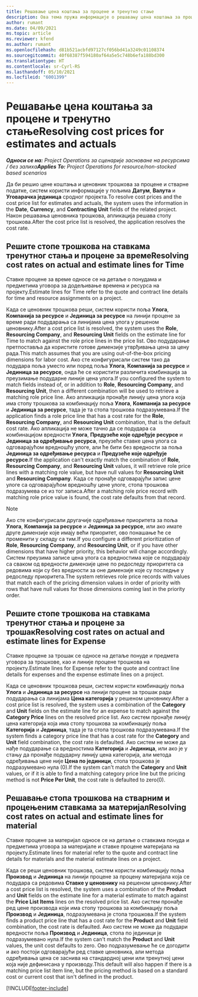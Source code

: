 ```yaml
---
title: Решавање цена коштања за процене и тренутно стање
description: Ова тема пружа информације о решавању цена коштања за процене и тренутно стање.
author: rumant
ms.date: 04/09/2021
ms.topic: article
ms.reviewer: kfend
ms.author: rumant
ms.openlocfilehash: d81b521acbfd97127cf056bd41a3249c01108374
ms.sourcegitcommit: 40f68387f594180af64a5e5c748b6efa188bd300
ms.translationtype: HT
ms.contentlocale: sr-Cyrl-RS
ms.lasthandoff: 05/10/2021
ms.locfileid: "6001399"
---
```

# <a name="resolving-cost-prices-for-estimates-and-actuals"></a><span data-ttu-id="35a3c-103">Решавање цена коштања за процене и тренутно стање</span><span class="sxs-lookup"><span data-stu-id="35a3c-103">Resolving cost prices for estimates and actuals</span></span>

<span data-ttu-id="35a3c-104">_**Односи се на:** Project Operations за сценарије засноване на ресурсима / без залиха_</span><span class="sxs-lookup"><span data-stu-id="35a3c-104">_**Applies To:** Project Operations for resource/non-stocked based scenarios_</span></span>

<span data-ttu-id="35a3c-105">Да би решио цене коштања и ценовник трошкова за процене и стварне податке, систем користи информације у пољима **Датум**, **Валута** и **Уговарачка јединица** сродног пројекта.</span><span class="sxs-lookup"><span data-stu-id="35a3c-105">To resolve cost prices and the cost price list for estimates and actuals, the system uses the information in the **Date**, **Currency**, and **Contracting Unit** fields of the related project.</span></span> <span data-ttu-id="35a3c-106">Након решавања ценовника трошкова, апликација решава стопу трошкова.</span><span class="sxs-lookup"><span data-stu-id="35a3c-106">After the cost price list is resolved, the application resolves the cost rate.</span></span>

## <a name="resolving-cost-rates-on-actual-and-estimate-lines-for-time"></a><span data-ttu-id="35a3c-107">Решите стопе трошкова на ставкама тренутног стања и процене за време</span><span class="sxs-lookup"><span data-stu-id="35a3c-107">Resolving cost rates on actual and estimate lines for Time</span></span>

<span data-ttu-id="35a3c-108">Ставке процене за време односе се на детаље о понудама и предметима уговора за додељивање времена и ресурса на пројекту.</span><span class="sxs-lookup"><span data-stu-id="35a3c-108">Estimate lines for Time refer to the quote and contract line details for time and resource assignments on a project.</span></span>

<span data-ttu-id="35a3c-109">Када се ценовник трошкова реши, систем користи поља **Улога**, **Компанија за ресурсе** и **Јединица за ресурсе** на линији процене за време ради подударања са линијама цена улога у решеном ценовнику.</span><span class="sxs-lookup"><span data-stu-id="35a3c-109">After a cost price list is resolved, the system uses the **Role**, **Resourcing Company**, and **Resourcing Unit** fields on the estimate line for Time to match against the role price lines in the price list.</span></span> <span data-ttu-id="35a3c-110">Ово подударање претпоставља да користите готове димензије утврђивања цена за цену рада.</span><span class="sxs-lookup"><span data-stu-id="35a3c-110">This match assumes that you are using out-of-the-box pricing dimensions for labor cost.</span></span> <span data-ttu-id="35a3c-111">Ако сте конфигурисали систем тако да подудара поља уместо или поред поља **Улога**, **Компанија за ресурсе** и **Јединица за ресурсе**, онда ће се користити различита комбинација за преузимање подударне линије цена улога.</span><span class="sxs-lookup"><span data-stu-id="35a3c-111">If you configured the system to match fields instead of, or in addition to **Role**, **Resourcing Company**, and **Resourcing Unit**, then a different combination will be used to retrieve a matching role price line.</span></span> <span data-ttu-id="35a3c-112">Ако апликација пронађе линију цена улога која има стопу трошкова за комбинацију поља **Улога**, **Компанија за ресурсе** и **Јединица за ресурсе**, тада је та стопа трошкова подразумевана.</span><span class="sxs-lookup"><span data-stu-id="35a3c-112">If the application finds a role price line that has a cost rate for the **Role**, **Resourcing Company**, and **Resourcing Unit** combination, that is the default cost rate.</span></span> <span data-ttu-id="35a3c-113">Ако апликација не може тачно да се подудара са комбинацијом вредности **Улога**, **Предузеће које одређује ресурсе** и **Јединица за одређивање ресурса**, преузеће ставке цена улога са одговарајућом вредношћу улоге, али ће бити без вредности за поља **Јединица за одређивање ресурса** и **Предузеће које одређује ресурсе**.</span><span class="sxs-lookup"><span data-stu-id="35a3c-113">If the application can't exactly match the combination of **Role**, **Resourcing Company**, and **Resourcing Unit** values, it will retrieve role price lines with a matching role value, but have null values for **Resourcing Unit** and **Resourcing Company**.</span></span> <span data-ttu-id="35a3c-114">Када се пронађе одговарајући запис цене улоге са одговарајућом вредношћу цене улоге, стопа трошкова подразумева се из тог записа.</span><span class="sxs-lookup"><span data-stu-id="35a3c-114">After a matching role price record with matching role price value is found, the cost rate defaults from that record.</span></span> 

> [!NOTE]
> <span data-ttu-id="35a3c-115">Ако сте конфигурисали другачије одређивање приоритета за поља **Улога**, **Компанија за ресурсе** и **Јединица за ресурсе**, или ако имате друге димензије које имају већи приоритет, ово понашање ће се променити у складу са тим.</span><span class="sxs-lookup"><span data-stu-id="35a3c-115">If you configure a different prioritization of **Role**, **Resourcing Company**, and **Resourcing Unit**, or if you have other dimensions that have higher priority, this behavior will change accordingly.</span></span> <span data-ttu-id="35a3c-116">Систем преузима записе цена улога са вредностима које се подударају са сваком од вредности димензије цене по редоследу приоритета са редовима који су без вредности за оне димензије које су последње у редоследу приоритета.</span><span class="sxs-lookup"><span data-stu-id="35a3c-116">The system retrieves role price records with values that match each of the pricing dimension values in order of priority with rows that have null values for those dimensions coming last in the priority order.</span></span>

## <a name="resolving-cost-rates-on-actual-and-estimate-lines-for-expense"></a><span data-ttu-id="35a3c-117">Решите стопе трошкова на ставкама тренутног стања и процене за трошак</span><span class="sxs-lookup"><span data-stu-id="35a3c-117">Resolving cost rates on actual and estimate lines for Expense</span></span>

<span data-ttu-id="35a3c-118">Ставке процене за трошак се односе на детаље понуде и предмета уговора за трошкове, као и линије процене трошкова на пројекту.</span><span class="sxs-lookup"><span data-stu-id="35a3c-118">Estimate lines for Expense refer to the quote and contract line details for expenses and the expense estimate lines on a project.</span></span>

<span data-ttu-id="35a3c-119">Када се ценовник трошкова реши, систем користи комбинацију поља **Улога** и **Јединица за ресурсе** на линији процене за трошак ради подударања са линијама **Цена категорија** у решеном ценовнику.</span><span class="sxs-lookup"><span data-stu-id="35a3c-119">After a cost price list is resolved, the system uses a combination of the **Category** and **Unit** fields on the estimate line for an expense to match against the **Category Price** lines on the resolved price list.</span></span> <span data-ttu-id="35a3c-120">Ако систем пронађе линију цена категорија која има стопу трошкова за комбинацију поља **Категорија** и **Јединица**, тада је та стопа трошкова подразумевана.</span><span class="sxs-lookup"><span data-stu-id="35a3c-120">If the system finds a category price line that has a cost rate for the **Category** and **Unit** field combination, the cost rate is defaulted.</span></span> <span data-ttu-id="35a3c-121">Ако систем не може да нађе подударање са вредностима **Категорија** и **Јединица**, или ако је у стању да пронађе подударну линију цена категорија, али метода одређивања цене није **Цена по јединици**, стопа трошкова је подразумевано нула (0).</span><span class="sxs-lookup"><span data-stu-id="35a3c-121">If the system can't match the **Category** and **Unit** values, or if it is able to find a matching category price line but the pricing method is not **Price Per Unit**, the cost rate is defaulted to zero(0).</span></span>

## <a name="resolving-cost-rates-on-actual-and-estimate-lines-for-material"></a><span data-ttu-id="35a3c-122">Решавање стопа трошкова на стварним и процењеним ставкама за материјал</span><span class="sxs-lookup"><span data-stu-id="35a3c-122">Resolving cost rates on actual and estimate lines for material</span></span>

<span data-ttu-id="35a3c-123">Ставке процене за материјал односе се на детаље о ставкама понуда и предметима уговора за материјале и ставке процене материјала на пројекту.</span><span class="sxs-lookup"><span data-stu-id="35a3c-123">Estimate lines for material refer to the quote and contract line details for materials and the material estimate lines on a project.</span></span>

<span data-ttu-id="35a3c-124">Када се реши ценовник трошкова, систем користи комбинацију поља **Производ** и **Јединица** на линији процене за процену материјала која се подудара са редовима **Ставке у ценовнику** на решеном ценовнику.</span><span class="sxs-lookup"><span data-stu-id="35a3c-124">After a cost price list is resolved, the system uses a combination of the **Product** and **Unit** fields on the estimate line for a material estimate to match against the **Price List Items** lines on the resolved price list.</span></span> <span data-ttu-id="35a3c-125">Ако систем пронађе ред цене производа који има стопу трошкова за комбинацију поља **Производ** и **Јединица**, подразумевана је стопа трошкова.</span><span class="sxs-lookup"><span data-stu-id="35a3c-125">If the system finds a product price line that has a cost rate for the **Product** and **Unit** field combination, the cost rate is defaulted.</span></span> <span data-ttu-id="35a3c-126">Ако систем не може да подудари вредности поља **Производ** и **Јединица**, стопа по јединици је подразумевано нула.</span><span class="sxs-lookup"><span data-stu-id="35a3c-126">If the system can't match the **Product** and **Unit** values, the unit cost defaults to zero.</span></span> <span data-ttu-id="35a3c-127">Ово подразумевање ће се догодити и ако постоји одговарајући ред ставке ценовника, али метода одређивања цена се заснива на стандардној цени или тренутној цени која није дефинисана у производу.</span><span class="sxs-lookup"><span data-stu-id="35a3c-127">This default will also happen if there is a matching price list item line, but the pricing method is based on a standard cost or current cost that isn't defined in the product.</span></span>

[!INCLUDE[footer-include](../includes/footer-banner.md)]
